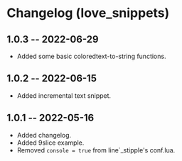# Changelog (love\_snippets)

## 1.0.3 -- 2022-06-29
* Added some basic coloredtext-to-string functions.

## 1.0.2 -- 2022-06-15
* Added incremental text snippet.

## 1.0.1 -- 2022-05-16
* Added changelog.
* Added 9slice example.
* Removed `console = true` from line`_stipple's conf.lua.

